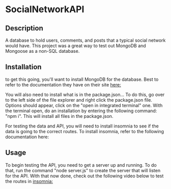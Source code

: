 # SocialNetworkAPI

## Description

A database to hold users, comments, and posts that a typical social network would have. This project was a great way to test out MongoDB and Mongoose as a non-SQL database. 

## Installation 

to get this going, you'll want to install MongoDB for the database. Best to refer to the documentation they have on their site [here:](https://www.mongodb.com/docs/manual/installation/)

You will also need to install what is in the package.json... To do this, go over to the left side of the file explorer and right click the package.json file. Options should appear, click on the "open in integrated terminal" one. With the terminal open, do an installation by entering the following command: "npm i". This will install all files in the package.json. 

For testing the data and API, you will need to install insomnia to see if the data is going to the correct routes. To install insomnia, refer to the following documentation here: 

## Usage

To begin testing the API, you need to get a server up and running. To do that, run the command "node server.js" to create the server that will listen for the API. With that now done, check out the following video below to test the routes in [insomnia:](https://docs.insomnia.rest/insomnia/install)

